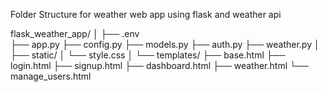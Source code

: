 Folder Structure for weather web app using flask and weather api
 
flask_weather_app/
│
├── .env                    
├── app.py
├── config.py
├── models.py
├── auth.py
├── weather.py
│
├── static/
│   └── style.css
│
└── templates/
    ├── base.html
    ├── login.html
    ├── signup.html
    ├── dashboard.html
    ├── weather.html
    └── manage_users.html
